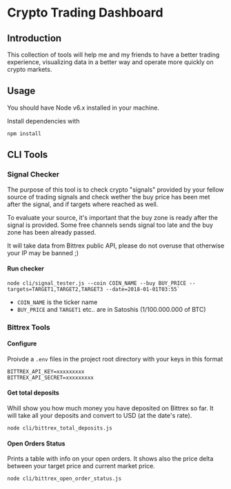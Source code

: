 # Crypto Trading Dashboard

## Introduction
This collection of tools will help me and my friends to have a better trading experience, visualizing data in a better way and operate more quickly on crypto markets.

## Usage
You should have Node v6.x installed in your machine.

Install dependencies with
```
npm install
```

## CLI Tools

### Signal Checker
The purpose of this tool is to check crypto "signals" provided by your fellow source of trading signals and check wether the buy price has been met after the signal, and if targets where reached as well.

To evaluate your source, it's important that the buy zone is ready after the signal is provided. Some free channels sends signal too late and the buy zone has been already passed.

It will take data from Bittrex public API, please do not overuse that otherwise your IP may be banned ;)

#### Run checker

```
node cli/signal_tester.js --coin COIN_NAME --buy BUY_PRICE --targets=TARGET1,TARGET2,TARGET3 --date=2018-01-01T03:55`
```

* `COIN_NAME` is the ticker name 
* `BUY_PRICE` and `TARGET1` etc.. are in Satoshis (1/100.000.000 of BTC)

### Bittrex Tools 

#### Configure

Proivde a `.env` files in the project root directory with your keys in this format

```
BITTREX_API_KEY=xxxxxxxxx
BITTREX_API_SECRET=xxxxxxxxx
```

#### Get total deposits
Whill show you how much money you have deposited on Bittrex so far. It will take all your deposits and convert to USD (at the date's rate).

```
node cli/bittrex_total_deposits.js
```

#### Open Orders Status

Prints a table with info on your open orders. It shows also the price delta between your target price and current market price.

```
node cli/bittrex_open_order_status.js
```